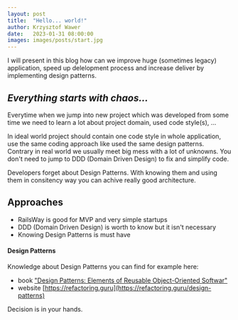 ```yaml
---
layout: post
title:  "Hello... world!"
author: Krzysztof Wawer
date:   2023-01-31 08:00:00
images: images/posts/start.jpg
---
```


I will present in this blog how can we improve huge (sometimes legacy) application, speed up delelopment process and increase deliver by implementing design patterns.

## _Everything starts with chaos..._

Everytime when we jump into new project which was developed from some time we need to learn a lot about project domain, used code style(s), ...

In ideal world project should contain one code style in whole application, use the same coding approach like used the same design patterns. Contrary in real world we usually meet big mess with a lot of unknowns. You don't need to jump to DDD (Domain Driven Design) to fix and simplify code.

Developers forget about Design Patterns. With knowing them and using them in consitency way you can achive really good architecture.

## Approaches

- RailsWay is good for MVP and very simple startups
- DDD (Domain Driven Design) is worth to know but it isn't necessary
- Knowing Design Patterns is must have

#### Design Patterns

Knowledge about Design Patterns you can find for example here:

- book ["Design Patterns: Elements of Reusable Object-Oriented Softwar"](https://www.amazon.com/Design-patterns-elements-reusable-object-oriented/dp/0201633612/ref=asc_df_0201633612/)
- website [https://refactoring.guru](https://refactoring.guru/design-patterns)

Decision is in your hands.